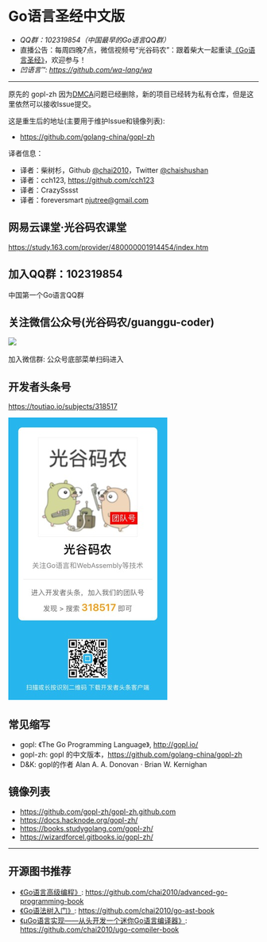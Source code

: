# Go语言圣经中文版

- *QQ群：102319854（中国最早的Go语言QQ群）*
- 直播公告：每周四晚7点，微信视频号“光谷码农”：跟着柴大一起重读[《Go语言圣经》](https://github.com/golang-china/gopl-zh)，欢迎参与！
- *凹语言™: https://github.com/wa-lang/wa*

----

原先的 gopl-zh 因为[DMCA](https://github.com/github/dmca/blob/master/2016-02-03-TheGoProgrammingLanguage.md)问题已经删除，新的项目已经转为私有仓库，但是这里依然可以接收Issue提交。

这是重生后的地址(主要用于维护Issue和镜像列表):

- https://github.com/golang-china/gopl-zh

译者信息：

- 译者：柴树杉，Github [@chai2010](https://github.com/chai2010)，Twitter [@chaishushan](https://twitter.com/chaishushan)
- 译者：cch123, https://github.com/cch123
- 译者：CrazySssst
- 译者：foreversmart <njutree@gmail.com>

## 网易云课堂·光谷码农课堂

https://study.163.com/provider/480000001914454/index.htm

## 加入QQ群：102319854

中国第一个Go语言QQ群

## 关注微信公众号(光谷码农/guanggu-coder)

![](https://chai2010.cn/advanced-go-programming-book/weixin-guanggu-coder-logo.png)

加入微信群: 公众号底部菜单扫码进入

## 开发者头条号

https://toutiao.io/subjects/318517

![](https://raw.githubusercontent.com/chai2010/advanced-go-programming-book/master/toutiao-318517-small.jpg)

## 常见缩写

- gopl: 《The Go Programming Language》, http://gopl.io/
- gopl-zh: gopl 的中文版本，https://github.com/golang-china/gopl-zh
- D&K: gopl的作者 Alan A. A. Donovan · Brian W. Kernighan

## 镜像列表

- https://github.com/gopl-zh/gopl-zh.github.com
- https://docs.hacknode.org/gopl-zh/
- https://books.studygolang.com/gopl-zh/
- https://wizardforcel.gitbooks.io/gopl-zh/

----

## 开源图书推荐

- [《Go语言高级编程》](https://github.com/chai2010/advanced-go-programming-book): https://github.com/chai2010/advanced-go-programming-book
- [《Go语法树入门》](https://github.com/chai2010/go-ast-book): https://github.com/chai2010/go-ast-book
- [《µGo语言实现——从头开发一个迷你Go语言编译器》](https://github.com/chai2010/ugo-compiler-book): https://github.com/chai2010/ugo-compiler-book
